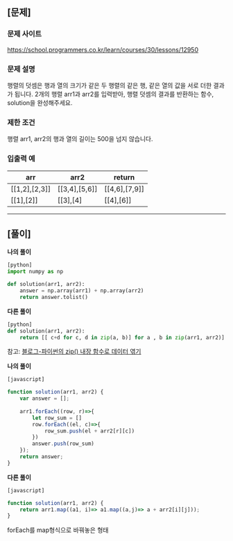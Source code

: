 ## [문제]
### 문제 사이트  
https://school.programmers.co.kr/learn/courses/30/lessons/12950

### 문제 설명
행렬의 덧셈은 행과 열의 크기가 같은 두 행렬의 같은 행, 같은 열의 값을 서로 더한 결과가 됩니다. 2개의 행렬 arr1과 arr2를 입력받아, 행렬 덧셈의 결과를 반환하는 함수, solution을 완성해주세요.

### 제한 조건
행렬 arr1, arr2의 행과 열의 길이는 500을 넘지 않습니다.

### 입출력 예
|arr|arr2|return|
|---|---|---|
| [[1,2],[2,3]] | [[3,4],[5,6]] | [[4,6],[7,9]] |
| [[1],[2]] | [[3],[4] | [[4],[6]] |

---
## [풀이]
**나의 풀이**
```python
[python]
import numpy as np

def solution(arr1, arr2):
    answer = np.array(arr1) + np.array(arr2)
    return answer.tolist()
```

**다른 풀이**  
```python
[python]
def solution(arr1, arr2):
    return [[ c+d for c, d in zip(a, b)] for a , b in zip(arr1, arr2)]
```
참고: [블로그-파이썬의 zip() 내장 함수로 데이터 엮기](https://www.daleseo.com/python-zip/)

**나의 풀이**
```javascript
[javascript]

function solution(arr1, arr2) {
    var answer = [];
    
    arr1.forEach((row, r)=>{
        let row_sum = []
        row.forEach((el, c)=>{
            row_sum.push(el + arr2[r][c])
        })
        answer.push(row_sum)
    });
    return answer;
}
```

**다른 풀이**
```javascript
[javascript]

function solution(arr1, arr2) {
    return arr1.map((a1, i)=> a1.map((a,j)=> a + arr2[i][j]));
}
```
forEach를 map형식으로 바꿔놓은 형태